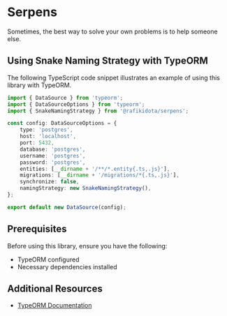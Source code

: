 # Serpens

Sometimes, the best way to solve your own problems is to help someone else.

## Using Snake Naming Strategy with TypeORM

The following TypeScript code snippet illustrates an example of using this library with TypeORM.


```ts
import { DataSource } from 'typeorm';
import { DataSourceOptions } from 'typeorm';
import { SnakeNamingStrategy } from '@rafikidota/serpens';

const config: DataSourceOptions = {
    type: 'postgres',
    host: 'localhost',
    port: 5432,
    database: 'postgres',
    username: 'postgres',
    password: 'postgres',
    entities: [__dirname + '/**/*.entity{.ts,.js}'],
    migrations: [__dirname + '/migrations/*{.ts,.js}'],
    synchronize: false,
    namingStrategy: new SnakeNamingStrategy(),
};

export default new DataSource(config);
```

## Prerequisites
Before using this library, ensure you have the following:
- TypeORM configured
- Necessary dependencies installed


## Additional Resources
- [TypeORM Documentation](https://typeorm.io/)